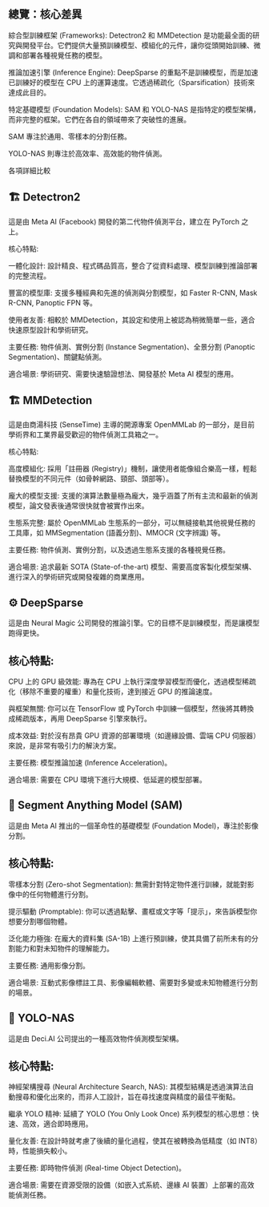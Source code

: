 ## 總覽：核心差異
綜合型訓練框架 (Frameworks): Detectron2 和 MMDetection 是功能最全面的研究與開發平台。它們提供大量預訓練模型、模組化的元件，讓你從頭開始訓練、微調和部署各種視覺任務的模型。

推論加速引擎 (Inference Engine): DeepSparse 的重點不是訓練模型，而是加速已訓練好的模型在 CPU 上的運算速度。它透過稀疏化（Sparsification）技術來達成此目的。

特定基礎模型 (Foundation Models): SAM 和 YOLO-NAS 是指特定的模型架構，而非完整的框架。它們在各自的領域帶來了突破性的進展。

SAM 專注於通用、零樣本的分割任務。

YOLO-NAS 則專注於高效率、高效能的物件偵測。

各項詳細比較
## 🏗️ Detectron2
這是由 Meta AI (Facebook) 開發的第二代物件偵測平台，建立在 PyTorch 之上。

核心特點:

一體化設計: 設計精良、程式碼品質高，整合了從資料處理、模型訓練到推論部署的完整流程。

豐富的模型庫: 支援多種經典和先進的偵測與分割模型，如 Faster R-CNN, Mask R-CNN, Panoptic FPN 等。

使用者友善: 相較於 MMDetection，其設定和使用上被認為稍微簡單一些，適合快速原型設計和學術研究。

主要任務: 物件偵測、實例分割 (Instance Segmentation)、全景分割 (Panoptic Segmentation)、關鍵點偵測。

適合場景: 學術研究、需要快速驗證想法、開發基於 Meta AI 模型的應用。

## 🏗️ MMDetection
這是由商湯科技 (SenseTime) 主導的開源專案 OpenMMLab 的一部分，是目前學術界和工業界最受歡迎的物件偵測工具箱之一。

核心特點:

高度模組化: 採用「註冊器 (Registry)」機制，讓使用者能像組合樂高一樣，輕鬆替換模型的不同元件（如骨幹網路、頸部、頭部等）。

龐大的模型支援: 支援的演算法數量極為龐大，幾乎涵蓋了所有主流和最新的偵測模型，論文發表後通常很快就會被實作出來。

生態系完整: 屬於 OpenMMLab 生態系的一部分，可以無縫接軌其他視覺任務的工具庫，如 MMSegmentation (語義分割)、MMOCR (文字辨識) 等。

主要任務: 物件偵測、實例分割，以及透過生態系支援的各種視覺任務。

適合場景: 追求最新 SOTA (State-of-the-art) 模型、需要高度客製化模型架構、進行深入的學術研究或開發複雜的商業應用。

## ⚙️ DeepSparse
這是由 Neural Magic 公司開發的推論引擎。它的目標不是訓練模型，而是讓模型跑得更快。

## 核心特點:

CPU 上的 GPU 級效能: 專為在 CPU 上執行深度學習模型而優化，透過模型稀疏化（移除不重要的權重）和量化技術，達到接近 GPU 的推論速度。

與框架無關: 你可以在 TensorFlow 或 PyTorch 中訓練一個模型，然後將其轉換成稀疏版本，再用 DeepSparse 引擎來執行。

成本效益: 對於沒有昂貴 GPU 資源的部署環境（如邊緣設備、雲端 CPU 伺服器）來說，是非常有吸引力的解決方案。

主要任務: 模型推論加速 (Inference Acceleration)。

適合場景: 需要在 CPU 環境下進行大規模、低延遲的模型部署。

## 🎯 Segment Anything Model (SAM)
這是由 Meta AI 推出的一個革命性的基礎模型 (Foundation Model)，專注於影像分割。

## 核心特點:

零樣本分割 (Zero-shot Segmentation): 無需針對特定物件進行訓練，就能對影像中的任何物體進行分割。

提示驅動 (Promptable): 你可以透過點擊、畫框或文字等「提示」，來告訴模型你想要分割哪個物體。

泛化能力極強: 在龐大的資料集 (SA-1B) 上進行預訓練，使其具備了前所未有的分割能力和對未知物件的理解能力。

主要任務: 通用影像分割。

適合場景: 互動式影像標註工具、影像編輯軟體、需要對多變或未知物體進行分割的場景。

## 🎯 YOLO-NAS
這是由 Deci.AI 公司提出的一種高效物件偵測模型架構。

## 核心特點:

神經架構搜尋 (Neural Architecture Search, NAS): 其模型結構是透過演算法自動搜尋和優化出來的，而非人工設計，旨在尋找速度與精度的最佳平衡點。

繼承 YOLO 精神: 延續了 YOLO (You Only Look Once) 系列模型的核心思想：快速、高效，適合即時應用。

量化友善: 在設計時就考慮了後續的量化過程，使其在被轉換為低精度（如 INT8）時，性能損失較小。

主要任務: 即時物件偵測 (Real-time Object Detection)。

適合場景: 需要在資源受限的設備（如嵌入式系統、邊緣 AI 裝置）上部署的高效能偵測任務。

